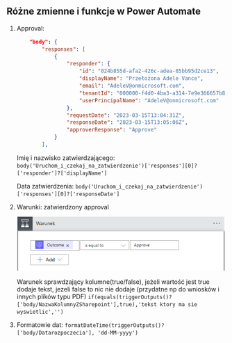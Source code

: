 ## Różne zmienne i funkcje w Power Automate



1. Approval:
	```json
		"body": {
			"responses": [
				{
					"responder": {
						"id": "024b855d-afa2-426c-adea-85bb95d2ce13",
						"displayName": "Przełożona Adele Vance",
						"email": "AdeleV@onmicrosoft.com",
						"tenantId": "000000-f4d0-4ba3-a314-7e9e366657b8",
						"userPrincipalName": "AdeleV@onmicrosoft.com"
					},
					"requestDate": "2023-03-15T13:04:31Z",
					"responseDate": "2023-03-15T13:05:06Z",
					"approverResponse": "Approve"
				}
			],
	```

	Imię i nazwisko zatwierdzającego:
	`body('Uruchom_i_czekaj_na_zatwierdzenie')['responses'][0]?['responder']?['displayName']`

	Data zatwierdzenia:
	`body('Uruchom_i_czekaj_na_zatwierdzenie')['responses'][0]?['responseDate']`

2. Warunki:
	zatwierdzony approval
	
	![image](/images/conditionApproval.png)

	Warunek sprawdzający kolumne(true/false), jeżeli wartość jest true dodaje tekst, jezeli false to nic nie dodaje (przydatne np do wniosków i innych plików typu PDF)
	`if(equals(triggerOutputs()?['body/NazwaKolumnyZSharepoint'],true),'tekst ktory ma sie wyswietlic','')`

3. Formatowie dat:
	`formatDateTime(triggerOutputs()?['body/Datarozpoczecia'], 'dd-MM-yyyy')`

